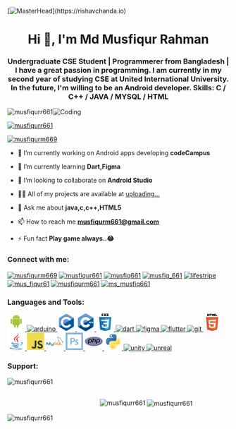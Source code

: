 [![MasterHead](https://1.bp.blogspot.com/-7A4WynwLsM...)](https://rishavchanda.io)
<h1 align="center">Hi 👋, I'm Md Musfiqur Rahman</h1>
<h3 align="center">Undergraduate CSE Student | Programmerer from Bangladesh | I have a great passion in programming. I am currently in my second year of studying CSE at United International University. In the future, I'm willing to be an Android developer. Skills: C / C++ / JAVA / MYSQL / HTML</h3>
<img align="right" alt="Coding" width="400" src="https://gifdb.com/images/high/animated-chock-coding-c78f6elj32sfoi8q.webp">


<p align="left"> <img src="https://komarev.com/ghpvc/?username=musfiqurr661&label=Profile%20views&color=0e75b6&style=flat" alt="musfiqurr661" /> </p>

<p align="left"> <a href="https://github.com/ryo-ma/github-profile-trophy"><img src="https://github-profile-trophy.vercel.app/?username=musfiqurr661" alt="musfiqurr661" /></a> </p>

<p align="left"> <a href="https://twitter.com/musfiqurm669" target="blank"><img src="https://img.shields.io/twitter/follow/musfiqurm669?logo=twitter&style=for-the-badge" alt="musfiqurm669" /></a> </p>

- 🔭 I’m currently working on Android apps developing **codeCampus**

- 🌱 I’m currently learning **Dart,Figma**

- 👯 I’m looking to collaborate on **Android Studio**

- 👨‍💻 All of my projects are available at [uploading...](uploading...)

- 💬 Ask me about **java,c,c++,HTML5**

- 📫 How to reach me **musfiqurm661@gmail.com**

- ⚡ Fun fact **Play game always..😂**

<h3 align="left">Connect with me:</h3>
<p align="left">
<a href="https://twitter.com/musfiqurm669" target="blank"><img align="center" src="https://raw.githubusercontent.com/rahuldkjain/github-profile-readme-generator/master/src/images/icons/Social/twitter.svg" alt="musfiqurm669" height="30" width="40" /></a>
<a href="https://linkedin.com/in/musfiqur661" target="blank"><img align="center" src="https://raw.githubusercontent.com/rahuldkjain/github-profile-readme-generator/master/src/images/icons/Social/linked-in-alt.svg" alt="musfiqur661" height="30" width="40" /></a>
<a href="https://fb.com/musfiq661" target="blank"><img align="center" src="https://raw.githubusercontent.com/rahuldkjain/github-profile-readme-generator/master/src/images/icons/Social/facebook.svg" alt="musfiq661" height="30" width="40" /></a>
<a href="https://instagram.com/musfiq_661" target="blank"><img align="center" src="https://raw.githubusercontent.com/rahuldkjain/github-profile-readme-generator/master/src/images/icons/Social/instagram.svg" alt="musfiq_661" height="30" width="40" /></a>
<a href="https://www.youtube.com/c/lifestripe" target="blank"><img align="center" src="https://raw.githubusercontent.com/rahuldkjain/github-profile-readme-generator/master/src/images/icons/Social/youtube.svg" alt="lifestripe" height="30" width="40" /></a>
<a href="https://www.codechef.com/users/mus_fiqur61" target="blank"><img align="center" src="https://cdn.jsdelivr.net/npm/simple-icons@3.1.0/icons/codechef.svg" alt="mus_fiqur61" height="30" width="40" /></a>
<a href="https://codeforces.com/profile/musfiqurm661" target="blank"><img align="center" src="https://raw.githubusercontent.com/rahuldkjain/github-profile-readme-generator/master/src/images/icons/Social/codeforces.svg" alt="musfiqurm661" height="30" width="40" /></a>
<a href="https://discord.gg/ms_musfiq661" target="blank"><img align="center" src="https://raw.githubusercontent.com/rahuldkjain/github-profile-readme-generator/master/src/images/icons/Social/discord.svg" alt="ms_musfiq661" height="30" width="40" /></a>
</p>

<h3 align="left">Languages and Tools:</h3>
<p align="left"> <a href="https://developer.android.com" target="_blank" rel="noreferrer"> <img src="https://raw.githubusercontent.com/devicons/devicon/master/icons/android/android-original-wordmark.svg" alt="android" width="40" height="40"/> </a> <a href="https://www.arduino.cc/" target="_blank" rel="noreferrer"> <img src="https://cdn.worldvectorlogo.com/logos/arduino-1.svg" alt="arduino" width="40" height="40"/> </a> <a href="https://www.cprogramming.com/" target="_blank" rel="noreferrer"> <img src="https://raw.githubusercontent.com/devicons/devicon/master/icons/c/c-original.svg" alt="c" width="40" height="40"/> </a> <a href="https://www.w3schools.com/cpp/" target="_blank" rel="noreferrer"> <img src="https://raw.githubusercontent.com/devicons/devicon/master/icons/cplusplus/cplusplus-original.svg" alt="cplusplus" width="40" height="40"/> </a> <a href="https://www.w3schools.com/css/" target="_blank" rel="noreferrer"> <img src="https://raw.githubusercontent.com/devicons/devicon/master/icons/css3/css3-original-wordmark.svg" alt="css3" width="40" height="40"/> </a> <a href="https://dart.dev" target="_blank" rel="noreferrer"> <img src="https://www.vectorlogo.zone/logos/dartlang/dartlang-icon.svg" alt="dart" width="40" height="40"/> </a> <a href="https://www.figma.com/" target="_blank" rel="noreferrer"> <img src="https://www.vectorlogo.zone/logos/figma/figma-icon.svg" alt="figma" width="40" height="40"/> </a> <a href="https://flutter.dev" target="_blank" rel="noreferrer"> <img src="https://www.vectorlogo.zone/logos/flutterio/flutterio-icon.svg" alt="flutter" width="40" height="40"/> </a> <a href="https://git-scm.com/" target="_blank" rel="noreferrer"> <img src="https://www.vectorlogo.zone/logos/git-scm/git-scm-icon.svg" alt="git" width="40" height="40"/> </a> <a href="https://www.w3.org/html/" target="_blank" rel="noreferrer"> <img src="https://raw.githubusercontent.com/devicons/devicon/master/icons/html5/html5-original-wordmark.svg" alt="html5" width="40" height="40"/> </a> <a href="https://www.java.com" target="_blank" rel="noreferrer"> <img src="https://raw.githubusercontent.com/devicons/devicon/master/icons/java/java-original.svg" alt="java" width="40" height="40"/> </a> <a href="https://developer.mozilla.org/en-US/docs/Web/JavaScript" target="_blank" rel="noreferrer"> <img src="https://raw.githubusercontent.com/devicons/devicon/master/icons/javascript/javascript-original.svg" alt="javascript" width="40" height="40"/> </a> <a href="https://www.mysql.com/" target="_blank" rel="noreferrer"> <img src="https://raw.githubusercontent.com/devicons/devicon/master/icons/mysql/mysql-original-wordmark.svg" alt="mysql" width="40" height="40"/> </a> <a href="https://www.photoshop.com/en" target="_blank" rel="noreferrer"> <img src="https://raw.githubusercontent.com/devicons/devicon/master/icons/photoshop/photoshop-line.svg" alt="photoshop" width="40" height="40"/> </a> <a href="https://www.php.net" target="_blank" rel="noreferrer"> <img src="https://raw.githubusercontent.com/devicons/devicon/master/icons/php/php-original.svg" alt="php" width="40" height="40"/> </a> <a href="https://www.python.org" target="_blank" rel="noreferrer"> <img src="https://raw.githubusercontent.com/devicons/devicon/master/icons/python/python-original.svg" alt="python" width="40" height="40"/> </a> <a href="https://unity.com/" target="_blank" rel="noreferrer"> <img src="https://www.vectorlogo.zone/logos/unity3d/unity3d-icon.svg" alt="unity" width="40" height="40"/> </a> <a href="https://unrealengine.com/" target="_blank" rel="noreferrer"> <img src="https://raw.githubusercontent.com/kenangundogan/fontisto/036b7eca71aab1bef8e6a0518f7329f13ed62f6b/icons/svg/brand/unreal-engine.svg" alt="unreal" width="40" height="40"/> </a> </p>

<h3 align="left">Support:</h3>
<p><a href="https://ko-fi.com/musfiqurr661"> <img align="left" src="https://cdn.ko-fi.com/cdn/kofi3.png?v=3" height="50" width="210" alt="musfiqurr661" /></a></p><br><br>

<p><img align="left" src="https://github-readme-stats.vercel.app/api/top-langs?username=musfiqurr661&show_icons=true&locale=en&layout=compact" alt="musfiqurr661" /></p>

<p>&nbsp;<img align="center" src="https://github-readme-stats.vercel.app/api?username=musfiqurr661&show_icons=true&locale=en" alt="musfiqurr661" /></p>

<p><img align="center" src="https://github-readme-streak-stats.herokuapp.com/?user=musfiqurr661&" alt="musfiqurr661" /></p>
